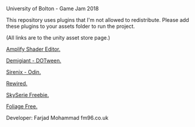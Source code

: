 University of Bolton - Game Jam 2018

This repository uses plugins that I'm not allowed to redistribute.
Please add these plugins to your assets folder to run the project.

(All links are to the unity asset store page.)

[Amplify Shader Editor.](https://assetstore.unity.com/packages/tools/visual-scripting/amplify-shader-editor-68570)

[Demigiant - DOTween.](http://dotween.demigiant.com/)

[Sirenix - Odin.](https://assetstore.unity.com/packages/tools/utilities/odin-inspector-and-serializer-89041)

[Rewired.](https://assetstore.unity.com/packages/tools/utilities/rewired-21676)

[SkySerie Freebie.](https://assetstore.unity.com/packages/2d/textures-materials/sky/skybox-series-free-103633)

[Foliage Free.](https://assetstore.unity.com/packages/3d/vegetation/foliage-pack-free-66155)


Developer: Farjad Mohammad
fm96.co.uk
